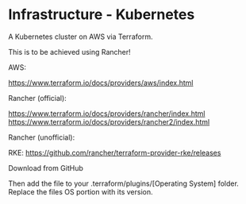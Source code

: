 # Infrastructure - Kubernetes

A Kubernetes cluster on AWS via Terraform.

This is to be achieved using Rancher!

AWS:

https://www.terraform.io/docs/providers/aws/index.html

Rancher (official):

https://www.terraform.io/docs/providers/rancher/index.html
https://www.terraform.io/docs/providers/rancher2/index.html

Rancher (unofficial):

RKE: https://github.com/rancher/terraform-provider-rke/releases

Download from GitHub

Then add the file to your .terraform/plugins/[Operating System] folder.
Replace the files OS portion with its version.